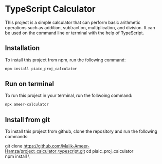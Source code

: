 # TypeScript Calculator

This project is a simple calculator that can perform basic arithmetic operations such as addition, subtraction, multiplication, and division. It can be used on the command line or terminal with the help of TypeScript.

## Installation

To install this project from npm, run the following command:

```bash
npm install piaic_proj_calculator
```

## Run on terminal

To run this project in your terminal, run the follwoing command:

```bash
npx ameer-calculator
```


## Install from git
To install this project from github, clone the repository and run the following commands:

git clone https://github.com/Malik-Ameer-Hamza/project_calculator_typescript.git
cd piaic_proj_calculator \
npm install \



